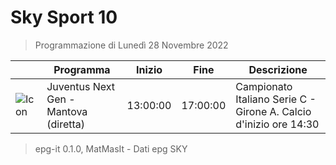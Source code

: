 # Sky Sport 10
> Programmazione di Lunedì 28 Novembre 2022

||Programma|Inizio|Fine|Descrizione|
|---|---|---|---|---|
|![Icon](https://guidatv.sky.it/uuid/1136457c-7806-4df8-8f83-c3495f08f09f/cover?md5ChecksumParam=a5b5ea75e63495ee3f42bc163b64a293)|Juventus Next Gen - Mantova (diretta)|13:00:00|17:00:00|Campionato Italiano Serie C - Girone A. Calcio d&#039;inizio ore 14:30



 > epg-it 0.1.0, MatMasIt - Dati epg SKY